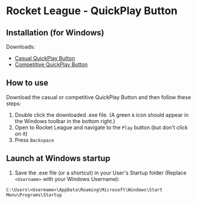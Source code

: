 # Rocket League - QuickPlay Button

## Installation (for Windows)
Downloads:
- [Casual QuickPlay Button](https://github.com/WesselKroos/rocket-league-tools/releases/download/untagged-ae599a7fcca2076959f6/RocketLeague-QuickPlayButton-Casual-Backspace.exe)
- [Competitive QuickPlay Button](https://github.com/WesselKroos/rocket-league-tools/releases/download/untagged-ae599a7fcca2076959f6/RocketLeague-QuickPlayButton-Competitive-Backspace.exe)

## How to use
Download the casual or competitive QuickPlay Button and then follow these steps:
1. Double click the downloaded .exe file. 
(A green `A` icon should appear in the Windows toolbar in the bottom right.)
2. Open to Rocket League and navigate to the `Play` button (but don't click on it)
3. Press `Backspace`

## Launch at Windows startup
1. Save the .exe file (or a shortcut) in your User's Startup folder (Replace `<Username>` with your Windows Username):

`C:\Users\<Usermame>\AppData\Roaming\Microsoft\Windows\Start Menu\Programs\Startup`
